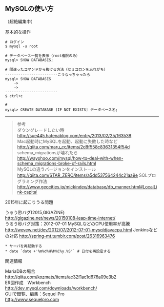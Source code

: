 
## MySQLの使い方

（超絶編集中）





基本的な操作
```
# ログイン
$ mysql -u root

# データベース一覧を表示（root権限のみ）
mysql> SHOW DATABASES;

# 間違ったコマンドから抜ける方法（セミコロンを忘れがち）
------------------------こうなっちゃったら
mysql> SHOW DATABASES
    ->
    ->
------------------------
$ ctrl+c

#
mysql> CREATE DATABASE [IF NOT EXISTS] データベース名;
```

- - -

> 参考  
ダウングレードしたい時  
http://sue445.hatenablog.com/entry/2013/02/25/163538  
Mac起動時にMySQLを起動、起動に失敗した時など  
http://qiita.com/maru_cc/items/2d8f558c83631354f54d  
schema_migrationsが壊れたら  
http://wayohoo.com/mysql/how-to-deal-with-when-schema_migrations-broke-of-rails.html  
MySQLの違うバージョンをインストール  
http://qiita.com/STAR_ZERO/items/a5dd537564244c21aa9e
SQLプログラミング作法
http://www.geocities.jp/mickindex/database/db_manner.html#LocalLink-capital

2015年に起こりうる問題  
>  
うるう秒バグ(2015,GIGAZINE)  
http://gigazine.net/news/20150108-leap-time-internet/  
うるう秒バグ対策：2012-07-01 MySQLなどのCPU使用率が高騰  
http://wevew.net/dev/2012/07/2012-07-01-mysqldjavacpu.html
Jenkinsなどの対応
http://spring-mt.tumblr.com/post/26316963476  
```  
* サーバを再起動する  
* date `date +'%m%d%H%M%C%y.%S'` # 日付を再設定する  
```  

関連情報  
>  
MariaDBの場合  
http://qiita.com/kozmats/items/ac32f1ac1d676a09e3b2  
ER図作成　Workbench  
http://dev.mysql.com/downloads/workbench/  
GUIで閲覧、編集：Sequel Pro  
http://www.sequelpro.com  


